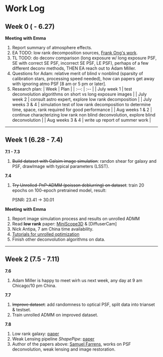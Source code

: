 # Work Log

## Week 0 ( - 6.27)

**Meeting with Emma**
1. Report summary of atmosphere effects.
2. EA TODO: low rank decomposition sources, [Frank Ong's work](https://people.eecs.berkeley.edu/~mlustig/).
3. TL TODO: do deconv comparison (long exposure w/ long exposure PSF, SE with correct SE PSF, incorrect SE PSF, LE PSF), perhaps of a few different deconv methods, THEN EA reach out to Adam Miller.
4. Questions for Adam: relative merit of blind v nonblind (sparsity of calibration stars, processing speed needed), how can papers get away with ignoring atmo PSF [8 am or 5 pm or later].
5. Research plan:
| Week | Plan |
| :--: | :-- |
| July week 1 | test deconvolution algorithms on short vs long exposure images |
| July week 2 | consult astro expert, explore low rank decomposition |
| July weeks 3 & 4 | simulation test of low rank decomposition to determine time, space, rank required for good performance |
| Aug weeks 1 & 2 | continue characterizing low rank non blind deconvolution, explore blind deconvolution |
| Aug weeks 3 & 4 | write up report of summer work |
---

## Week 1 (6.28 - 7.4)

**7.1 - 7.3**
1. ~~Build dataset with Galsim image simulation~~: randon shear for galaxy and PSF, drawImage with typical parameters (LSST).

**7.4**
1. ~~Try Unrolled-PnP-ADMM (poisson deblurring) on dataset~~: train 20 epochs on 100-epoch pretrained model, result:

    PSNR: 23.41 -> 30.01

**Meeting with Emma**
1. Report image simulation process and results on unrolled ADMM
2. Read **low rank** paper: [MiniScope3D](https://www.nature.com/articles/s41377-020-00403-7.epdf?sharing_token=nK5gCxZK1t5FggfHywi1n9RgN0jAjWel9jnR3ZoTv0NQp7nPZsE-AeCQRwJXW5xP7zCxf5QqwKHkKkkw6wSKpXeaEpZrAsG9aQTUSvla5AoZ3nd9_KDJojiAsEvZrvxXYzvxWbakIjOfIhsFi2hH5HC8kS3XjHjc6oH2SYbPVYE%3D) & [DiffuserCam]
3. Nick Antipa, 7 am China time availability.
4. [Tutorials for unrolled optimization](https://waller-lab.github.io/DiffuserCam/tutorial.html)
5. Finish other deconvolution algorithms on data.
---

## Week 2 (7.5 - 7.11)

**7.6**
1. Adam Miller is happy to meet wirh us next week, any day at 9 am Chicago/10 pm China.

**7.7**
1. ~~Improve dataset~~: add randomness to optical PSF, split data into trianset & testset.
2. Train unrolled ADMM on improved dataset.

**7.8**
1. Low rank galaxy: [paper](https://arxiv.org/abs/1703.02305)
2. Weak Lensing pipeline _ShapePipe_: [paper](https://arxiv.org/abs/2206.14689)
3. Author of the papers above: [Samuel Farrens](https://sfarrens.github.io/about.html), works on PSF deconvolution, weak lensing and image restoration.

